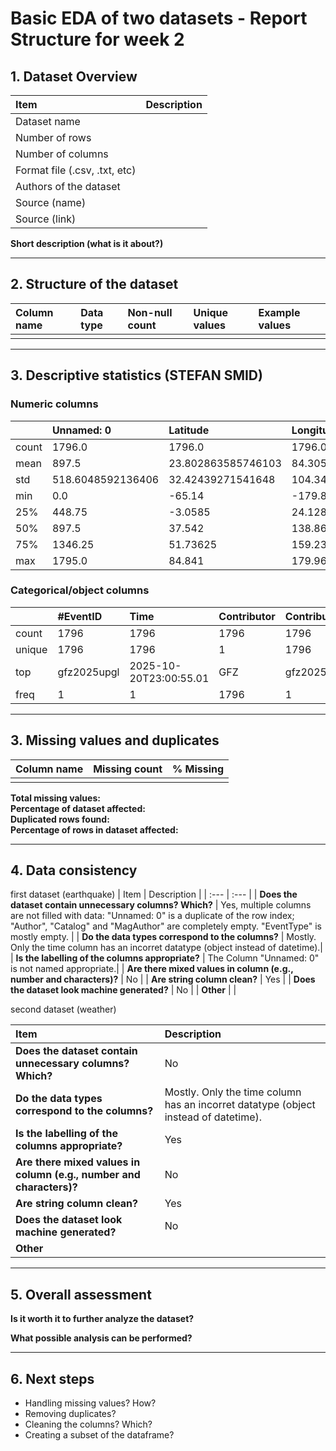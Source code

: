 # Basic EDA of two datasets - Report Structure for week 2 

## 1. Dataset Overview 

| Item | Description |
| :--- | :--- |
| Dataset name | |
| Number of rows | |
| Number of columns | |
| Format file (.csv, .txt, etc) | |
| Authors of the dataset | |
| Source (name) | |
| Source (link) | |

**Short description (what is it about?)** 

---

## 2. Structure of the dataset 

| Column name | Data type | Non-null count | Unique values | Example values |
| :--- | :--- | :--- | :--- | :--- |
| | | | | |

---

## 3. Descriptive statistics **(STEFAN SMID)**

### Numeric columns

|  | Unnamed: 0 | Latitude | Longitude | Depth/km | Author | Catalog | Magnitude | MagAuthor |
| :--- | :--- | :--- | :--- | :--- | :--- | :--- | :--- | :--- |
| count | 1796.0 | 1796.0 | 1796.0 | 1796.0 | 0.0 | 0.0 | 1796.0 | 0.0 |
| mean | 897.5 | 23.802863585746103 | 84.30529398663697 | 61.71464365256125 | NaN | NaN | 4.909398663697105 | NaN |
| std | 518.6048592136406 | 32.42439271541648 | 104.34450285027032 | 109.7900570483029 | NaN | NaN | 0.4773493144419643 | NaN |
| min | 0.0 | -65.14 | -179.877 | 0.0 | NaN | NaN | 1.85 | NaN |
| 25% | 448.75 | -3.0585 | 24.12875 | 10.0 | NaN | NaN | 4.72 | NaN |
| 50% | 897.5 | 37.542 | 138.861 | 26.0 | NaN | NaN | 4.9 | NaN |
| 75% | 1346.25 | 51.73625 | 159.235 | 55.025 | NaN | NaN | 5.11 | NaN |
| max | 1795.0 | 84.841 | 179.969 | 630.7 | NaN | NaN | 7.79 | NaN |

### Categorical/object columns

|  | #EventID | Time | Contributor | ContributorID | MagType | EventLocationName | EventType |
| :--- | :--- | :--- | :--- | :--- | :--- | :--- | :--- |
| count | 1796 | 1796 | 1796 | 1796 | 1796 | 1796 | 7 |
| unique | 1796 | 1796 | 1 | 1796 | 5 | 255 | 3 |
| top | gfz2025upgl | 2025-10-20T23:00:55.01 | GFZ | gfz2025upgl | mb | Off East Coast of Kamchatka | quarry blast |
| freq | 1 | 1 | 1796 | 1 | 1457 | 358 | 3 |

---

## 3. Missing values and duplicates

| Column name | Missing count | % Missing |
| :--- | :--- | :--- |
| | | |

**Total missing values:**   
**Percentage of dataset affected:**   
**Duplicated rows found:**   
**Percentage of rows in dataset affected:**   

---

## 4. Data consistency

first dataset (earthquake) 
| Item | Description |
| :--- | :--- |
| **Does the dataset contain unnecessary columns? Which?** | Yes, multiple columns are not filled with data: "Unnamed: 0" is a duplicate of the row index; "Author", "Catalog" and "MagAuthor" are completely empty. "EventType" is mostly empty. |
| **Do the data types correspond to the columns?** | Mostly. Only the time column has an incorret datatype (object instead of datetime).|
| **Is the labelling of the columns appropriate?** | The Column "Unnamed: 0" is not named appropriate.|
| **Are there mixed values in column (e.g., number and characters)?** | No |
| **Are string column clean?** | Yes |
| **Does the dataset look machine generated?** | No |
| **Other** | |

second dataset (weather)

| Item | Description |
| :--- | :--- |
| **Does the dataset contain unnecessary columns? Which?** | No |
| **Do the data types correspond to the columns?** | Mostly. Only the time column has an incorret datatype (object instead of datetime).|
| **Is the labelling of the columns appropriate?** | Yes |
| **Are there mixed values in column (e.g., number and characters)?** | No |
| **Are string column clean?** | Yes |
| **Does the dataset look machine generated?** | No |
| **Other** | |

---

## 5. Overall assessment 

**Is it worth it to further analyze the dataset?** 

**What possible analysis can be performed?** 

---

## 6. Next steps

- Handling missing values? How? 
- Removing duplicates?
- Cleaning the columns? Which? 
- Creating a subset of the dataframe? 
